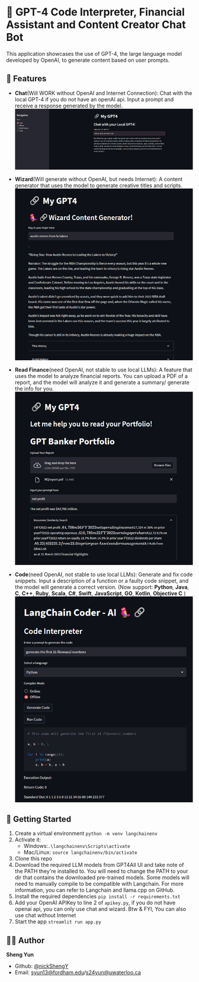# 🤖 GPT-4 Code Interpreter, Financial Assistant and Content Creator Chat Bot

This application showcases the use of GPT-4, the large language model developed by OpenAI, to generate content based on user prompts. 

## 🎯 Features

- **Chat**(Will WORK without OpenAI and Internet Connection): Chat with the local GPT-4 if you do not have an openAI api. Input a prompt and receive a response generated by the model.  
![Chat Bot](./img/chat.png)

- **Wizard**(Will generate without OpenAI, but needs Internet): A content generator that uses the model to generate creative titles and scripts.  
![Wizard Content Creator](./img/wiz.png)

- **Read Finance**(need OpenAI, not stable to use local LLMs): A feature that uses the model to analyze financial reports. You can upload a PDF of a report, and the model will analyze it and generate a summary/ generate the info for you.  
![Example Image](./img/fin.png)

- **Code**(need OpenAI, not stable to use local LLMs): Generate and fix code snippets. Input a description of a function or a faulty code snippet, and the model will generate a correct version. (Now support: **Python**, **Java**, **C**, **C++**, **Ruby**, **Scala**, **C#**, **Swift**, **JavaScript**, **GO**, **Kotlin**, **Objective C** )  
![Code Interpreter](./img/code.png)

## 🚀 Getting Started

1. Create a virtual environment `python -m venv langchainenv`
2. Activate it: 
   - Windows:`.\langchainenv\Scripts\activate`
   - Mac/Linux: `source langchainenv/bin/activate`
3. Clone this repo
4. Download the required LLM models from GPT4All UI and take note of the PATH they're installed to. You will need to change the PATH to your dir that contains the downloaded pre-trained models. Some models will need to manually compile to be compatible with Langchain. For more information, you can refer to Langchain and llama.cpp on GitHub.    
5. Install the required dependencies `pip install -r requirements.txt`
6. Add your OpenAI APIKey to line 2 of `apikey.py`, if you do not have openai api, you can only use chat and wizard. Btw & FYI, You can also use chat without Internet
7. Start the app `streamlit run app.py`  

## 👩‍💻 Author
**Sheng Yun**
- Github: [@nickShengY<nickShengY>](https://github.com/nickShengY)
- Email: <syun13@fordham.edu>/<s24yun@uwaterloo.ca>



